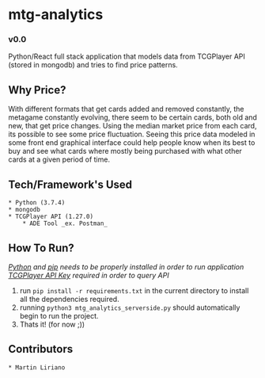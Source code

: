 # mtg-analytics
### v0.0
Python/React full stack application that models data from TCGPlayer API (stored in mongodb) and tries to find price patterns.

## Why Price?
With different formats that get cards added and removed constantly, the metagame constantly evolving, there seem to be certain cards, both old and new, that get price changes. Using the median market price from each card, its possible to see some price fluctuation. Seeing this price data modeled in some front end graphical interface could help people know when its best to buy and see what cards where mostly being purchased with what other cards at a given period of time. 

## Tech/Framework's Used
    * Python (3.7.4)
    * mongodb
    * TCGPlayer API (1.27.0)
        * ADE Tool _ex. Postman_

## How To Run?
_[Python](https://www.python.org/downloads/) and [pip](https://pip.pypa.io/en/stable/installing/) needs to be properly installed in order to run application_
_[TCGPlayer API Key](http://developer.tcgplayer.com/) required in order to query API_

1. run `pip install -r requirements.txt` in the current directory to install all the dependencies required.
2. running `python3 mtg_analytics_serverside.py` should automatically begin to run the project.
3. Thats it! (for now ;))

## Contributors
    * Martin Liriano